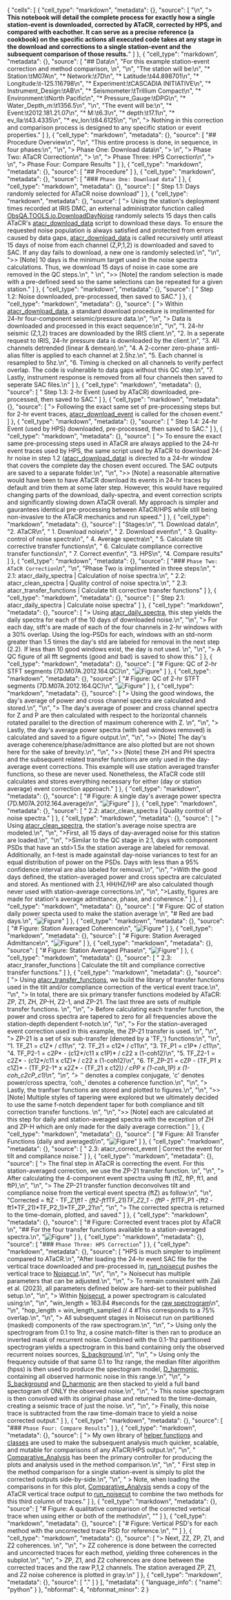 {
 "cells": [
  {
   "cell_type": "markdown",
   "metadata": {},
   "source": [
    "\n",
    "> **This notebook will detail the complete process for exactly how a single station-event is downloaded, corrected by ATaCR, corrected by HPS, and compared with eachother. It can serve as a precise reference (a cookbook) on the specific actions all executed code takes at any stage in the download and corrections to a single station-event and the subsequent comparison of those results.**"
   ]
  },
  {
   "cell_type": "markdown",
   "metadata": {},
   "source": [
    "## Data\n",
    "For this example station-event correction and method comparison, \n",
    "\n",
    "The station will be:\n",
    "* Station:\tM07A\n",
    "* Network:\t7D\n",
    "* Latitude:\t44.898701\n",
    "* Longitude:\t-125.116798\n",
    "* Experiment:\tCASCADIA INITIATIVE\n",
    "* Instrument_Design:\tAB\n",
    "* Seismometer:\tTrillium Compact\n",
    "* Environment:\tNorth Pacific\n",
    "* Pressure_Gauge:\tDPG\n",
    "* Water_Depth_m:\t1356.5\n",
    "\n",
    "The event will be:\n",
    "* Event:\t2012.181.21.07\n",
    "* M:\t6.3\n",
    "* depth:\t17.1\n",
    "* ev_lla:\t43.4335\n",
    "* ev_lon:\t84.6125\n",
    "\n",
    "> Nothing in this correction and comparison process is designed to any specific station or event properties."
   ]
  },
  {
   "cell_type": "markdown",
   "metadata": {},
   "source": [
    "## Procedure Overview\n",
    "\n",
    "This entire process is done, in sequence, in four phases:\n",
    "\n",
    "> Phase One: Download data\n",
    "> \n",
    "> Phase Two: ATaCR Correction\n",
    "> \n",
    "> Phase Three: HPS Correction\n",
    "> \n",
    "> Phase Four: Compare Results "
   ]
  },
  {
   "cell_type": "markdown",
   "metadata": {},
   "source": [
    "## Procedure"
   ]
  },
  {
   "cell_type": "markdown",
   "metadata": {},
   "source": [
    "### `Phase One: Download data`"
   ]
  },
  {
   "cell_type": "markdown",
   "metadata": {},
   "source": [
    "        Step 1.1: Days randomly selected for ATaCR noise download"
   ]
  },
  {
   "cell_type": "markdown",
   "metadata": {},
   "source": [
    "> Using the station's deployment times recorded at IRIS DMC, an external administrator function called [ObsQA.TOOLS.io.DownloadDayNoise](https://github.com/charleshoots/ATACR_HPS_Comp/blob/512a17e70cc906809bddecbc30767b5a219f0a8a/Packages/CompCode/ObsQA/TOOLS/io.py#L858) randomly selects 15 days then calls ATaCR's [atacr_download_data](https://github.com/charleshoots/ATACR_HPS_Comp/blob/512a17e70cc906809bddecbc30767b5a219f0a8a/Packages/ATaCR/OBStools/obstools/scripts/atacr_download_data.py) script to download these days. To ensure the requested noise population is always satisfied and protected from errors caused by data gaps, [atacr_download_data](https://github.com/charleshoots/ATACR_HPS_Comp/blob/512a17e70cc906809bddecbc30767b5a219f0a8a/Packages/ATaCR/OBStools/obstools/scripts/atacr_download_data.py) is called recursively until atleast 15 days of noise from each channel (Z,P,1,2) is downloaded and saved to SAC. If any day fails to download, a new one is randomly selected.\n",
    "\n",
    ">> [Note] 10 days is the minimum target used in the noise spectra calculations. Thus, we download 15 days of noise in case some are removed in the QC steps.\n",
    " \n",
    ">> [Note] the random selection is made with a pre-defined seed so the same selections can be repeated for a given station."
   ]
  },
  {
   "cell_type": "markdown",
   "metadata": {},
   "source": [
    "        Step 1.2: Noise downloaded, pre-processed, then saved to SAC."
   ]
  },
  {
   "cell_type": "markdown",
   "metadata": {},
   "source": [
    "> Within [atacr_download_data](https://github.com/charleshoots/ATACR_HPS_Comp/blob/512a17e70cc906809bddecbc30767b5a219f0a8a/Packages/ATaCR/OBStools/obstools/scripts/atacr_download_data.py), a standard download procedure is implimented for 24-hr four-component seismic/pressure data.\n",
    "\n",
    "> Data is downloaded and processed in this exact sequence:\n",
    "\n",
    "1. 24-hr seismic (Z,1,2) traces are downloaded by the IRIS client.\n",
    "2. In a seperate request to IRIS, 24-hr pressure data is downloaded by the client.\n",
    "3. All channels detrended (linear & demean).\n",
    "4. A 2-corner zero-phase anti-alias filter is applied to each channel at 2.5hz.\n",
    "5. Each channel is resampled to 5hz.\n",
    "6. Timing is checked on all channels to verify perfect overlap. The code is vulnerable to data gaps without this QC step.\n",
    "7. Lastly, instrument response is removed from all four channels then saved to seperate SAC files.\n"
   ]
  },
  {
   "cell_type": "markdown",
   "metadata": {},
   "source": [
    "        Step 1.3: 2-hr Event (used by ATaCR) downloaded, pre-processed, then saved to SAC."
   ]
  },
  {
   "cell_type": "markdown",
   "metadata": {},
   "source": [
    "> Following the exact same set of pre-processing steps but for 2-hr event traces, [atacr_download_event](https://github.com/charleshoots/ATACR_HPS_Comp/blob/512a17e70cc906809bddecbc30767b5a219f0a8a/Packages/ATaCR/OBStools/obstools/scripts/atacr_download_event.py) is called for the chosen event."
   ]
  },
  {
   "cell_type": "markdown",
   "metadata": {},
   "source": [
    "        Step 1.4: 24-hr Event (used by HPS) downloaded, pre-processed, then saved to SAC."
   ]
  },
  {
   "cell_type": "markdown",
   "metadata": {},
   "source": [
    "> To ensure the exact same pre-processing steps used in ATaCR are always applied to the 24-hr event traces used by HPS, the same script used by ATaCR to download 24-hr noise in step 1.2 ([atacr_download_data](https://github.com/charleshoots/ATACR_HPS_Comp/blob/512a17e70cc906809bddecbc30767b5a219f0a8a/Packages/ATaCR/OBStools/obstools/scripts/atacr_download_data.py)) is directed to a 24-hr window that covers the complete day the chosen event occured. The SAC outputs are saved to a separate folder.\n",
    "\n",
    ">> [Note] a reasonable alternative would have been to have ATaCR download its events in 24-hr traces by default and trim them at some later step. However, this would have required changing parts of the download, daily-spectra, and event correction scripts and significantly slowing down ATaCR overall. My approach is simpler and gaurantees identical pre-processing between ATaCR/HPS while still being non-invasive to the ATaCR mechanics and run speed."
   ]
  },
  {
   "cell_type": "markdown",
   "metadata": {},
   "source": [
    "Stages:\n",
    "1. Download data\n",
    "2. ATaCR\n",
    "    1. Download noise\n",
    "    2. Download event\n",
    "    3. Quality-control of noise spectra\n",
    "    4. Average spectra\n",
    "    5. Calculate tilt corrective transfer functions\n",
    "    6. Calculate compliance corrective transfer functions\n",
    "    7. Correct event\n",
    "3. HPS\n",
    "4. Compare results"
   ]
  },
  {
   "cell_type": "markdown",
   "metadata": {},
   "source": [
    "### `Phase Two: ATaCR Correction`\n",
    "\n",
    "Phase Two is implimented in three steps:\n",
    "    2.1: atacr_daily_spectra | Calculation of noise spectra.\n",
    "    2.2: atacr_clean_spectra | Quality control of noise spectra.\n",
    "    2.3: atacr_transfer_functions | Calculate tilt corrective transfer functions"
   ]
  },
  {
   "cell_type": "markdown",
   "metadata": {},
   "source": [
    "        Step 2.1: atacr_daily_spectra | Calculate noise spectra"
   ]
  },
  {
   "cell_type": "markdown",
   "metadata": {},
   "source": [
    "> Using [atacr_daily_spectra](https://github.com/charleshoots/ATACR_HPS_Comp/blob/512a17e70cc906809bddecbc30767b5a219f0a8a/Packages/ATaCR/OBStools/obstools/scripts/atacr_daily_spectra.py), this step yields the daily spectra for each of the 10 days of downloaded noise.\n",
    "\n",
    "> For each day, stft's are made of each of the four channels in 2-hr windows with a 30% overlap. Using the log-PSDs for each, windows with an std-norm greater than 1.5 times the day's std are labeled for removal in the next step (2.2). If less than 10 good windows exist, the day is not used. \n",
    "\n",
    "> A QC figure of all fft segments (good and bad) is saved to show this."
   ]
  },
  {
   "cell_type": "markdown",
   "metadata": {},
   "source": [
    "# Figure: QC of 2-hr STFT segments (7D.M07A.2012.164.QC)\n",
    "![Figure](Images/7D.M07A.2012.164.QC.png)"
   ]
  },
  {
   "cell_type": "markdown",
   "metadata": {},
   "source": [
    "# Figure: QC of 2-hr STFT segments (7D.M07A.2012.164.QC)\n",
    "![Figure](Images/7D.M07A.2012.164.QC.png)"
   ]
  },
  {
   "cell_type": "markdown",
   "metadata": {},
   "source": [
    "> Using the good windows, the day's average of power and cross channel spectra are calculated and stored.\n",
    "\n",
    "> The day's average of power and cross channel spectra for Z and P are then calculated with respect to the horizontal channels rotated parallel to the direction of maximum coherence with Z. \n",
    "\n",
    "> Lastly, the day's average power spectra (with bad windows removed) is calculated and saved to a figure output.\n",
    "\n",
    ">> [Note] The day's average coherence/phase/admittance are also plotted but are not shown here for the sake of brevity.\n",
    "\n",
    ">> [Note] these ZH and PH spectra and the subsequent related transfer functions are only used in the day-average event corrections. This example will use station averaged transfer functions, so these are never used. Nonetheless, the ATaCR code still calculates and stores everything necessary for either (day or station average) event correction approach."
   ]
  },
  {
   "cell_type": "markdown",
   "metadata": {},
   "source": [
    "# Figure: A single day's average power spectra (7D.M07A.2012.164.average)\n",
    "![Figure](znb_images/7D.M07A.2012.164.average.png)"
   ]
  },
  {
   "cell_type": "markdown",
   "metadata": {},
   "source": [
    "        2.2: atacr_clean_spectra | Quality control of noise spectra."
   ]
  },
  {
   "cell_type": "markdown",
   "metadata": {},
   "source": [
    "> Using [atacr_clean_spectra](https://github.com/charleshoots/ATACR_HPS_Comp/blob/512a17e70cc906809bddecbc30767b5a219f0a8a/Packages/ATaCR/OBStools/obstools/scripts/atacr_clean_spectra.py), the station's average noise spectra are modeled.\n",
    "\n",
    ">First, all 15 days of day-averaged noise for this station are loaded.\n",
    "\n",
    ">Similar to the QC stage in 2.1, days with component PSDs that have an std>1.5x the station average are labeled for removal. Additionally, an f-test is made againstall day-noise variances to test for an equal distribution of power on the PSDs. Days with less than a 95% confidence interval are also labeled for removal.\n",
    "\n",
    ">With the good days defined, the station-averaged power and cross spectra are calculated and stored. As mentioned with 2.1, HH/HZ/HP are also calculated though never used with station-average corrections.\n",
    "\n",
    ">Lastly, figures are made for station's average admittance, phase, and coherence."
   ]
  },
  {
   "cell_type": "markdown",
   "metadata": {},
   "source": [
    "# Figure: QC of station daily power specta used to make the station average \n",
    "# Red are bad days.\n",
    "![Figure](znb_images/7D.M07A.QC.png)"
   ]
  },
  {
   "cell_type": "markdown",
   "metadata": {},
   "source": [
    "# Figure: Station Averaged Coherence\n",
    "![Figure](znb_images/7D.M07A.av_coherence.png)"
   ]
  },
  {
   "cell_type": "markdown",
   "metadata": {},
   "source": [
    "# Figure: Station Averaged Admittance\n",
    "![Figure](znb_images/7D.M07A.av_admittance.png)"
   ]
  },
  {
   "cell_type": "markdown",
   "metadata": {},
   "source": [
    "# Figure: Station Averaged Phase\n",
    "![Figure](znb_images/7D.M07A.av_phase.png)"
   ]
  },
  {
   "cell_type": "markdown",
   "metadata": {},
   "source": [
    "        2.3: atacr_transfer_functions | Calculate the tilt and compliance corrective transfer functions."
   ]
  },
  {
   "cell_type": "markdown",
   "metadata": {},
   "source": [
    "> Using [atacr_transfer_functions](https://github.com/charleshoots/ATACR_HPS_Comp/blob/512a17e70cc906809bddecbc30767b5a219f0a8a/Packages/ATaCR/OBStools/obstools/scripts/atacr_transfer_functions.py), we build the library of transfer functions used in the tilt and/or compliance correction of the vertical event trace.\n",
    "\n",
    "> In total, there are six primary transfer functions modeled by ATaCR: ZP, Z1, ZH, ZP-H, Z2-1, and ZP-21. The last three are sets of multiple transfer functions. \n",
    "\n",
    "> Before calculating each transfer function, the power and cross spectra are tapered to zero for all frequencies above the station-depth dependent f-notch.\n",
    "\n",
    "> For the station-averaged event correction used in this example, the ZP-21 transfer is used. \n",
    "\n",
    "> ZP-21 is a set of six sub-transfer (denoted by a 'TF_') functions:\n",
    "\n",
    "1. TF_Z1 = c1Z* / c11\n",
    "2. TF_21 = c12* / c11\n",
    "3. TF_P1 = c1P* / c11\n",
    "4. TF_P2-1 = c2P* - (c12*/c11 x c1P)* / c22 x (1-coh12)\n",
    "5. TF_Z2-1 = c2Z* - (c12*/c11 x c1Z)* / c22 x (1-coh12)\n",
    "6. TF_ZP-21 = cZP - (TF_P1 x c1Z)* - (TF_P2-1* x x2Z* - (TF_21 x c12)*) / cPP x (1-coh_1P) x (1-coh_c2cP_c1)\n",
    "\n",
    "> '*' denotes a complex conjugate, 'c' denotes power/cross spectra, 'coh_' denotes a coherence function.\n",
    "\n",
    "> Lastly, the tranfser functions are stored and plotted to figures.\n",
    "\n",
    ">> [Note] Multiple styles of tapering were explored but we ultimately decided to use the same f-notch dependent taper for both compliance and tilt correction transfer functions.  \n",
    "\n",
    ">> [Note] each are calculated at this step for daily and station-averaged spectra with the exception of ZH and ZP-H which are only made for the daily average correction."
   ]
  },
  {
   "cell_type": "markdown",
   "metadata": {},
   "source": [
    "# Figure: All Transfer Functions (daily and averaged)\n",
    "![Figure](znb_images/7D.M07A.transfer_functions_Taper1.png)"
   ]
  },
  {
   "cell_type": "markdown",
   "metadata": {},
   "source": [
    "        2.3: atacr_correct_event | Correct the event for tilt and compliance noise."
   ]
  },
  {
   "cell_type": "markdown",
   "metadata": {},
   "source": [
    "> The final step in ATaCR is correcting the event. For this station-averaged correction, we use the ZP-21 transfer function. \n",
    "\n",
    "> After calculating the 4-component event spectra using fft (ftZ, ftP, ft1, and ftP),\n",
    "\n",
    "> The ZP-21 transfer function deconvolves tilt and compliance noise from the vertical event spectra (ftZ) as follow:\n",
    "\n",
    "Corrected = ftZ - TF_Z1*ft1  -  (ft2-ft1*TF_21)*TF_Z2_1  -  (ftP - ft1*TF_P1 -(ft2 - ft1*TF_21)*TF_P2_1)*TF_ZP_21\n",
    "\n",
    "> The corrected spectra is returned to the time-domain, plotted, and saved."
   ]
  },
  {
   "cell_type": "markdown",
   "metadata": {},
   "source": [
    "# Figure: Corrected event traces plot by ATaCR \n",
    "## For the four transfer functions available to a station-averaged spectra.\n",
    "![Figure](znb_images/7D.M07A.2012.181.21.07.sta_corrected.png)"
   ]
  },
  {
   "cell_type": "markdown",
   "metadata": {},
   "source": [
    "### `Phase Three: HPS Correction`"
   ]
  },
  {
   "cell_type": "markdown",
   "metadata": {},
   "source": [
    "HPS is much simpler to impliment compared to ATaCR.\n",
    "After loading the 24-hr event SAC file for the vertical trace downloaded and pre-processed in, [run_noisecut](https://github.com/charleshoots/ATACR_HPS_Comp/blob/626fe0a8d825bb781f0cef047c1bab857f01f7a2/Packages/CompCode/ObsQA/TOOLS/io.py#L512) pushes the vertical trace to [Noisecut](https://github.com/charleshoots/ATACR_HPS_Comp/blob/512a17e70cc906809bddecbc30767b5a219f0a8a/Packages/NoiseCut/Source/src/noisecut.py).\n",
    "\n",
    "\n",
    "> Noisecut has multiple parameters that can be adjusted.\n",
    "\n",
    "> To remain consistent with Zali et al. (2023), all parameters defined below are hard-set to their published setup.\n",
    "\n",
    "> Within [Noisecut](https://github.com/charleshoots/ATACR_HPS_Comp/blob/512a17e70cc906809bddecbc30767b5a219f0a8a/Packages/NoiseCut/Source/src/noisecut.py), a power spectrogram is calculated using:\n",
    "\n",
    "win_length = 163.84 #seconds for the [raw spectrogram](https://github.com/charleshoots/ATACR_HPS_Comp/blob/626fe0a8d825bb781f0cef047c1bab857f01f7a2/Packages/NoiseCut/Source/src/noisecut.py#L131)\n",
    "\n",
    "hop_length = win_length_sampled // 4  #This corresponds to a 75% overlap.\n",
    "\n",
    "> All subsequent stages in Noisecut run on partitioned (masked) components of the raw spectrogram.\n",
    "\n",
    "> Using only the spectrogram from 0.1 to 1hz, a cosine match-filter is then ran to produce an inverted mask of recurrent noise. Combined with the 0.1-1hz partitioned spectrogram yields a spectrogram in this band containing only the observed recurrent noises sources, [S_background](https://github.com/charleshoots/ATACR_HPS_Comp/blob/626fe0a8d825bb781f0cef047c1bab857f01f7a2/Packages/NoiseCut/Source/src/noisecut.py#L175).\n",
    "\n",
    "> Using only the frequency outside of that same 0.1 to 1hz range, the median filter algorithm (hpss) is then used to produce the spectogram model, [D_harmonic](https://github.com/charleshoots/ATACR_HPS_Comp/blob/626fe0a8d825bb781f0cef047c1bab857f01f7a2/Packages/NoiseCut/Source/src/noisecut.py#L178), containing all observed harmonic noise in this range.\n",
    "\n",
    "> [S_background](https://github.com/charleshoots/ATACR_HPS_Comp/blob/626fe0a8d825bb781f0cef047c1bab857f01f7a2/Packages/NoiseCut/Source/src/noisecut.py#L175) and [D_harmonic](https://github.com/charleshoots/ATACR_HPS_Comp/blob/626fe0a8d825bb781f0cef047c1bab857f01f7a2/Packages/NoiseCut/Source/src/noisecut.py#L178) are then stacked to yield a full band spectogram of ONLY the observed noise.\n",
    "\n",
    "> This noise spectogram is then convolved with its original phase and returned to the time-domain, creating a seismic trace of just the noise. \n",
    "\n",
    "> Finally, this noise trace is subtracted from the raw time-domain trace to yield a noise corrected output."
   ]
  },
  {
   "cell_type": "markdown",
   "metadata": {},
   "source": [
    "### `Phase Four: Compare Results`"
   ]
  },
  {
   "cell_type": "markdown",
   "metadata": {},
   "source": [
    "> My own library of [helper functions](https://github.com/charleshoots/ATACR_HPS_Comp/blob/main/Packages/CompCode/comp_tools.py) and [classes](https://github.com/charleshoots/ATACR_HPS_Comp/blob/main/Packages/CompCode/ObsQA/OBSM/classes.py) are used to make the subsequent analysis much quicker, scalable, and mutable for comparisons of any ATaCR/HPS output.\n",
    "\n",
    " [Comparative_Analysis](https://github.com/charleshoots/ATACR_HPS_Comp/blob/main/Notebooks/Comparative_Analysis.ipynb) has been the primary controller for producing the plots and analysis used in the method comparison.\n",
    "\n",
    " First step in the method comparison for a single station-event is simply to plot the corrected outputs side-by-side.\n",
    "\n",
    " > Note, when loading the comparisons in for this plot, [Comparative_Analysis](https://github.com/charleshoots/ATACR_HPS_Comp/blob/main/Notebooks/Comparative_Analysis.ipynb) sends a copy of the ATaCR vertical trace output to [run_noisecut](https://github.com/charleshoots/ATACR_HPS_Comp/blob/626fe0a8d825bb781f0cef047c1bab857f01f7a2/Packages/CompCode/ObsQA/TOOLS/io.py#L512) to combine the two methods for this third column of traces."
   ]
  },
  {
   "cell_type": "markdown",
   "metadata": {},
   "source": [
    "# Figure: A qualitative comparison of the corrected vertical trace when using either or both of the methods\n",
    "<!-- ![Figure](TEST_7D.M07A.2012.181.21.07.png) -->"
   ]
  },
  {
   "cell_type": "markdown",
   "metadata": {},
   "source": [
    "# Figure: Vertical PSD's for each method with the uncorrected trace PSD for reference.\n",
    "<!-- ![Figure](TEST_7D.M07A.2012.181.21.07_PSD.png) -->"
   ]
  },
  {
   "cell_type": "markdown",
   "metadata": {},
   "source": [
    "> Next, ZZ, ZP, Z1, and Z2 coherences. \n",
    "\n",
    "> ZZ coherence is done between the corrected and uncorrected traces for each method, yielding three coherences in the subplot.\n",
    "\n",
    "> ZP, Z1, and Z2 coherences are done between the corrected traces and the raw P,1,2 channels. The station averaged ZP, Z1, and Z2 noise coherence is plotted in gray.\n"
   ]
  },
  {
   "cell_type": "markdown",
   "metadata": {},
   "source": [
    "."
   ]
  }
 ],
 "metadata": {
  "language_info": {
   "name": "python"
  }
 },
 "nbformat": 4,
 "nbformat_minor": 2
}
